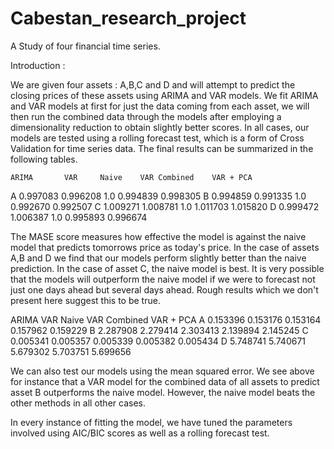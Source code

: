 # Cabestan_research_project


A Study of four financial time series.

Introduction :

We are given four assets : A,B,C and D and will attempt to predict the closing
prices of these assets using ARIMA and VAR models. We fit ARIMA and VAR models at first 
for just the data coming from each asset, we will then run the combined data through the 
models after employing a dimensionality reduction to obtain slightly better scores. In all 
cases, our models are tested using a rolling forecast test, which is a form of Cross Validation
for time series data. The final results can be summarized in the following tables.


    ARIMA	    VAR	    Naive	 VAR Combined	 VAR + PCA
A	0.997083	0.996208	 1.0	     0.994839	     0.998305
B	0.994859	0.991335	 1.0	     0.992670	     0.992507
C	1.009271	1.008781	 1.0	     1.011703	     1.015820
D	0.999472	1.006387	 1.0	     0.995893	     0.996674


The MASE score measures how effective the model is against the naive model that predicts tomorrows price as today's price. In the case of assets A,B and D we find that our models perform slightly better than the naive prediction. In the case of asset C, the naive model is best. It is very possible that the models will outperform the naive model if we were to forecast not just one days ahead but several days ahead. Rough results which we don't present here suggest this to be true.


   ARIMA	    VAR	     Naive	  VAR Combined	  VAR + PCA
A	0.153396	0.153176	0.153164	  0.157962	     0.159229
B	2.287908	2.279414	2.303413	  2.139894	     2.145245
C	0.005341	0.005357	0.005339	  0.005382	     0.005434
D	5.748741	5.740671	5.679302	  5.703751	     5.699656

We can also test our models using the mean squared error. We see above for instance that a VAR model for the combined data of all assets to predict asset B outperforms the naive model. However, the naive model beats the other methods in all other cases.

In every instance of fitting the model, we have tuned the parameters involved using AIC/BIC scores as well as a rolling forecast test.
